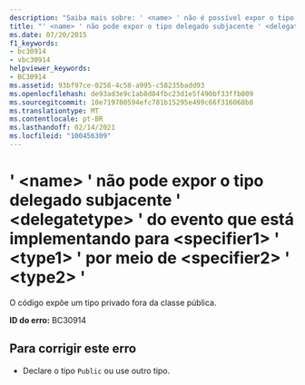 ```yaml
---
description: "Saiba mais sobre: ' <name> ' não é possível expor o tipo delegado subjacente ' <delegatetype> ' do evento que está implementando para <specifier1> ' <type1> ' por meio de <specifier2> ' <type2> '"
title: "' <name> ' não pode expor o tipo delegado subjacente ' <delegatetype> ' do evento que está implementando para <specifier1> ' <type1> ' por meio de <specifier2> ' <type2> '"
ms.date: 07/20/2015
f1_keywords:
- bc30914
- vbc30914
helpviewer_keywords:
- BC30914
ms.assetid: 93bf97ce-0258-4c58-a995-c58235badd93
ms.openlocfilehash: de93ad3e9c1ab8d84fbc23d1e5f490bf33ffb009
ms.sourcegitcommit: 10e719780594efc781b15295e499c66f316068b8
ms.translationtype: MT
ms.contentlocale: pt-BR
ms.lasthandoff: 02/14/2021
ms.locfileid: "100456309"
---
```

# <a name="name-cannot-expose-the-underlying-delegate-type-delegatetype-of-the-event-it-is-implementing-to-specifier1-type1-through-specifier2-type2"></a>' \<name> ' não pode expor o tipo delegado subjacente ' \<delegatetype> ' do evento que está implementando para \<specifier1> ' \<type1> ' por meio de \<specifier2> ' \<type2> '

O código expõe um tipo privado fora da classe pública.  
  
 **ID do erro:** BC30914  
  
## <a name="to-correct-this-error"></a>Para corrigir este erro  
  
- Declare o tipo `Public` ou use outro tipo.
